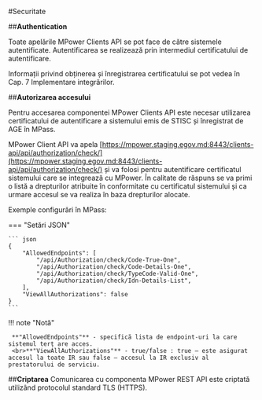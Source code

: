 #Securitate

##**Authentication**

Toate apelările MPower Clients API se pot face de către sistemele autentificate. Autentificarea se realizează prin intermediul certificatului de autentificare.

Informații privind obținerea și înregistrarea certificatului se pot vedea în Cap. 7 Implementare integrărilor.

##**Autorizarea accesului**

Pentru accesarea componentei MPower Clients API este necesar utilizarea certificatului de autentificare a sistemului emis de STISC și înregistrat de AGE în MPass.

MPower Client API va apela [https://mpower.staging.egov.md:8443/clients-api/api/authorization/check/](https://mpower.staging.egov.md:8443/clients-api/api/authorization/check/) și va folosi pentru autentificare certificatul sistemului care se integrează cu MPower. În calitate de răspuns se va primi o listă a drepturilor atribuite în conformitate cu certificatul sistemului și ca urmare accesul se va realiza în baza drepturilor alocate.

Exemple configurări în MPass:

=== "Setări JSON"

    ``` json 
    {
        "AllowedEndpoints": [
            "/api/Authorization/check/Code-True-One",
            "/api/Authorization/check/Code-Details-One",
            "/api/Authorization/check/TypeCode-Valid-One",
            "/api/Authorization/check/Idn-Details-List",
        ],
        "ViewAllAuthorizations": false
    }
    ```
!!! note "Notă"

     **"AllowedEndpoints"** - specifică lista de endpoint-uri la care sistemul terț are acces.
     <br>**"ViewAllAuthorizations"** - true/false : true – este asigurat accesul la toate IR sau false – accesul la IR exclusiv al prestatorului de serviciu.

##**Criptarea**
Comunicarea cu componenta MPower REST API este criptată utilizând protocolul standard TLS (HTTPS).